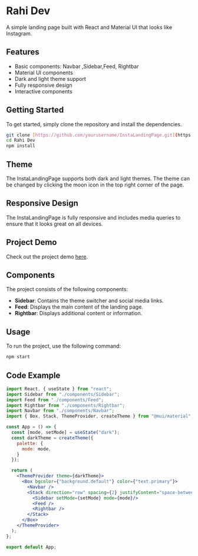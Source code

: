 # Rahi Dev

A simple landing page built with React and Material UI that looks like Instagram.

## Features

- Basic components: Navbar ,Sidebar,Feed, Rightbar
- Material UI components
- Dark and light theme support
- Fully responsive design
- Interactive components

## Getting Started

To get started, simply clone the repository and install the dependencies.

```bash
git clone [https://github.com/yourusername/InstaLandingPage.git](https://github.com/zahidrahimoon/InstaGood.git)
cd Rahi Dev
npm install
```

## Theme

The InstaLandingPage supports both dark and light themes. The theme can be changed by clicking the moon icon in the top right corner of the page.

## Responsive Design

The InstaLandingPage is fully responsive and includes media queries to ensure that it looks great on all devices.

## Project Demo

Check out the project demo [here](https://frolicking-gumption-d1e8e1.netlify.app).

## Components

The project consists of the following components:

- **Sidebar**: Contains the theme switcher and social media links.
- **Feed**: Displays the main content of the landing page.
- **Rightbar**: Displays additional content or information.

## Usage

To run the project, use the following command:

```bash
npm start
```

## Code Example

```jsx
import React, { useState } from "react";
import Sidebar from "./components/Sidebar";
import Feed from "./components/Feed";
import Rightbar from "./components/Rightbar";
import Navbar from "./components/Navbar";
import { Box, Stack, ThemeProvider, createTheme } from "@mui/material";

const App = () => {
  const [mode, setMode] = useState("dark");
  const darkTheme = createTheme({
    palette: {
      mode: mode,
    }
  });

  return (
    <ThemeProvider theme={darkTheme}>
      <Box bgcolor={"background.default"} color={"text.primary"}>
        <Navbar />
        <Stack direction="row" spacing={2} justifyContent="space-between">
          <Sidebar setMode={setMode} mode={mode}/>
          <Feed />
          <Rightbar />
        </Stack>
      </Box>
    </ThemeProvider>
  );  
};

export default App;
```
